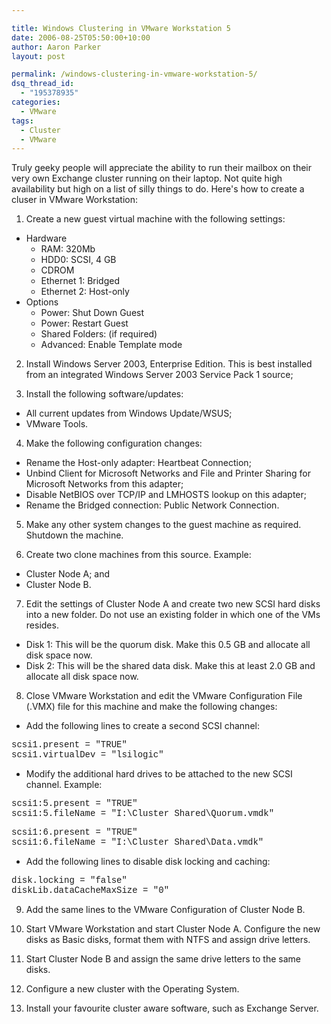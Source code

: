 ```yaml
---

title: Windows Clustering in VMware Workstation 5
date: 2006-08-25T05:50:00+10:00
author: Aaron Parker
layout: post

permalink: /windows-clustering-in-vmware-workstation-5/
dsq_thread_id:
  - "195378935"
categories:
  - VMware
tags:
  - Cluster
  - VMware
---
```

Truly geeky people will appreciate the ability to run their mailbox on their very own Exchange cluster running on their laptop. Not quite high availability but high on a list of silly things to do. Here's how to create a cluser in VMware Workstation:

1. Create a new guest virtual machine with the following settings:

  * Hardware 
      * RAM: 320Mb
      * HDD0: SCSI, 4 GB
      * CDROM
      * Ethernet 1: Bridged
      * Ethernet 2: Host-only
  * Options 
      * Power: Shut Down Guest
      * Power: Restart Guest
      * Shared Folders: (if required)
      * Advanced: Enable Template mode

2. Install Windows Server 2003, Enterprise Edition. This is best installed from an integrated Windows Server 2003 Service Pack 1 source;

3. Install the following software/updates:

  * All current updates from Windows Update/WSUS;
  * VMware Tools.

4. Make the following configuration changes:

  * Rename the Host-only adapter: Heartbeat Connection;
  * Unbind Client for Microsoft Networks and File and Printer Sharing for Microsoft Networks from this adapter;
  * Disable NetBIOS over TCP/IP and LMHOSTS lookup on this adapter;
  * Rename the Bridged connection: Public Network Connection.

5. Make any other system changes to the guest machine as required. Shutdown the machine.

6. Create two clone machines from this source. Example:

  * Cluster Node A; and
  * Cluster Node B.

7. Edit the settings of Cluster Node A and create two new SCSI hard disks into a new folder. Do not use an existing folder in which one of the VMs resides.

  * Disk 1: This will be the quorum disk. Make this 0.5 GB and allocate all disk space now.
  * Disk 2: This will be the shared data disk. Make this at least 2.0 GB and allocate all disk space now.

8. Close VMware Workstation and edit the VMware Configuration File (.VMX) file for this machine and make the following changes:

  * Add the following lines to create a second SCSI channel:

<font face="Courier New">scsi1.present = "TRUE"<br /> scsi1.virtualDev = "lsilogic"</font>

  * Modify the additional hard drives to be attached to the new SCSI channel. Example:

<font face="Courier New">scsi1:5.present = "TRUE"<br /> scsi1:5.fileName = "I:\Cluster Shared\Quorum.vmdk"</font>

<font face="Courier New">scsi1:6.present = "TRUE"<br /> scsi1:6.fileName = "I:\Cluster Shared\Data.vmdk"<br /> </font>

  * Add the following lines to disable disk locking and caching:

<font face="Courier New">disk.locking = "false"<br /> diskLib.dataCacheMaxSize = "0"<br /> </font>

9. Add the same lines to the VMware Configuration of Cluster Node B.

10. Start VMware Workstation and start Cluster Node A. Configure the new disks as Basic disks, format them with NTFS and assign drive letters.

11. Start Cluster Node B and assign the same drive letters to the same disks.

12. Configure a new cluster with the Operating System.

13. Install your favourite cluster aware software, such as Exchange Server.